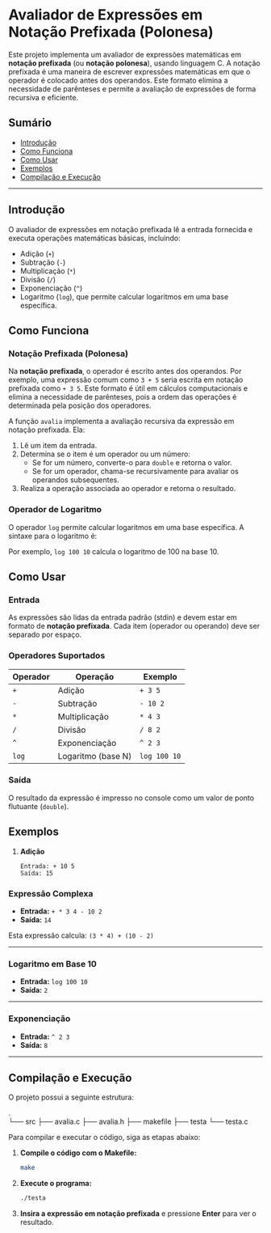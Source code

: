 # Avaliador de Expressões em Notação Prefixada (Polonesa)

Este projeto implementa um avaliador de expressões matemáticas em **notação prefixada** (ou **notação polonesa**), usando linguagem C. A notação prefixada é uma maneira de escrever expressões matemáticas em que o operador é colocado antes dos operandos. Este formato elimina a necessidade de parênteses e permite a avaliação de expressões de forma recursiva e eficiente.

## Sumário

- [Introdução](#introdução)
- [Como Funciona](#como-funciona)
- [Como Usar](#como-usar)
- [Exemplos](#exemplos)
- [Compilação e Execução](#compilação-e-execução)

---

## Introdução

O avaliador de expressões em notação prefixada lê a entrada fornecida e executa operações matemáticas básicas, incluindo:

- Adição (`+`)
- Subtração (`-`)
- Multiplicação (`*`)
- Divisão (`/`)
- Exponenciação (`^`)
- Logaritmo (`log`), que permite calcular logaritmos em uma base específica.

## Como Funciona

### Notação Prefixada (Polonesa)

Na **notação prefixada**, o operador é escrito antes dos operandos. Por exemplo, uma expressão comum como `3 + 5` seria escrita em notação prefixada como `+ 3 5`. Este formato é útil em cálculos computacionais e elimina a necessidade de parênteses, pois a ordem das operações é determinada pela posição dos operadores.

A função `avalia` implementa a avaliação recursiva da expressão em notação prefixada. Ela:

1. Lê um item da entrada.
2. Determina se o item é um operador ou um número:
   - Se for um número, converte-o para `double` e retorna o valor.
   - Se for um operador, chama-se recursivamente para avaliar os operandos subsequentes.
3. Realiza a operação associada ao operador e retorna o resultado.

### Operador de Logaritmo

O operador `log` permite calcular logaritmos em uma base específica. A sintaxe para o logaritmo é:

Por exemplo, `log 100 10` calcula o logaritmo de 100 na base 10.

## Como Usar

### Entrada

As expressões são lidas da entrada padrão (stdin) e devem estar em formato de **notação prefixada**. Cada item (operador ou operando) deve ser separado por espaço.

### Operadores Suportados

| Operador | Operação              | Exemplo          |
|----------|------------------------|------------------|
| `+`      | Adição                | `+ 3 5`         |
| `-`      | Subtração             | `- 10 2`        |
| `*`      | Multiplicação         | `* 4 3`         |
| `/`      | Divisão               | `/ 8 2`         |
| `^`      | Exponenciação         | `^ 2 3`         |
| `log`    | Logaritmo (base N)    | `log 100 10`    |

### Saída

O resultado da expressão é impresso no console como um valor de ponto flutuante (`double`).

## Exemplos

1. **Adição**
   ```plaintext
   Entrada: + 10 5
   Saída: 15
### Expressão Complexa

- **Entrada:** `+ * 3 4 - 10 2`
- **Saída:** `14`

Esta expressão calcula: `(3 * 4) + (10 - 2)`

---

### Logaritmo em Base 10

- **Entrada:** `log 100 10`
- **Saída:** `2`

---

### Exponenciação

- **Entrada:** `^ 2 3`
- **Saída:** `8`

---

## Compilação e Execução

O projeto possui a seguinte estrutura: 

.  
    └── src 
    ├── avalia.c 
    ├── avalia.h 
    ├── makefile 
    ├── testa 
    └── testa.c

Para compilar e executar o código, siga as etapas abaixo:

1. **Compile o código com o Makefile:**
    ```bash
    make
2. **Execute o programa:**
    ```bash
    ./testa
3. **Insira a expressão em notação prefixada** e pressione **Enter** para ver o resultado.